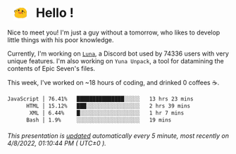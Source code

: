 <h1>   <img src="./spoink.gif" style="vertical-align:middle;" width="30px">   Hello ! </h1>

Nice to meet you! I'm just a guy without a tomorrow, who likes to develop little things with his poor knowledge.

Currently, I'm working on <a href='https://github.com/Asgarrrr/Luna'>`Luna`</a>, a Discord bot used by 74336 users with very unique features. I'm also working on `Yuna Unpack`, a tool for datamining the contents of Epic Seven's files.

This week, I've worked on ~18 hours of coding, and drinked 0 coffees ☕.

```
JavaScript │ 76.41%   ███████████████░░░░░   13 hrs 23 mins
      HTML │ 15.12%   ███░░░░░░░░░░░░░░░░░   2 hrs 39 mins
       XML │ 6.44%    █░░░░░░░░░░░░░░░░░░░   1 hr 7 mins
      Bash │ 1.9%     ░░░░░░░░░░░░░░░░░░░░   19 mins
```

###### This presentation is [updated](https://github.com/Asgarrrr) automatically every 5 minute, most recently on 4/8/2022, 01:10:44 PM ( UTC±0 ).